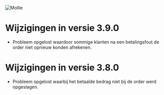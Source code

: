 ![Mollie](http://www.mollie.nl/files/Mollie-Logo-Style-Small.png)

# Wijzigingen in versie 3.9.0 #
+ Probleem opgelost waardoor sommige klanten na een betalingsfout de order niet opnieuw konden afrekenen.

# Wijzigingen in versie 3.8.0 #
+ Probleem opgelost waarbij het betaalde bedrag niet bij de order werd opgeslagen.